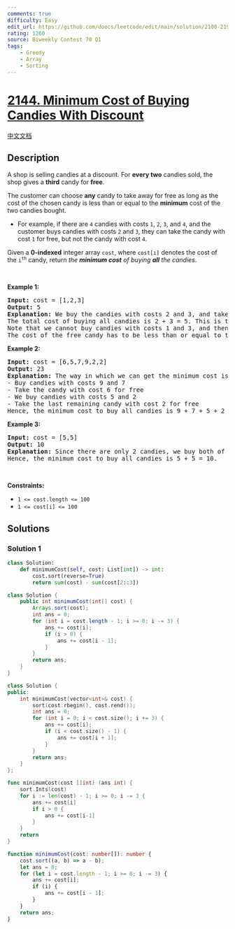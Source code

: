 ```yaml
---
comments: true
difficulty: Easy
edit_url: https://github.com/doocs/leetcode/edit/main/solution/2100-2199/2144.Minimum%20Cost%20of%20Buying%20Candies%20With%20Discount/README_EN.md
rating: 1260
source: Biweekly Contest 70 Q1
tags:
    - Greedy
    - Array
    - Sorting
---
```


<!-- problem:start -->

# [2144. Minimum Cost of Buying Candies With Discount](https://leetcode.com/problems/minimum-cost-of-buying-candies-with-discount)

[中文文档](/solution/2100-2199/2144.Minimum%20Cost%20of%20Buying%20Candies%20With%20Discount/README.md)

## Description

<p>A shop is selling candies at a discount. For <strong>every two</strong> candies sold, the shop gives a <strong>third</strong> candy for <strong>free</strong>.</p>

<p>The customer can choose <strong>any</strong> candy to take away for free as long as the cost of the chosen candy is less than or equal to the <strong>minimum</strong> cost of the two candies bought.</p>

<ul>
	<li>For example, if there are <code>4</code> candies with costs <code>1</code>, <code>2</code>, <code>3</code>, and <code>4</code>, and the customer buys candies with costs <code>2</code> and <code>3</code>, they&nbsp;can take the candy with cost <code>1</code> for free, but not the candy with cost <code>4</code>.</li>
</ul>

<p>Given a <strong>0-indexed</strong> integer array <code>cost</code>, where <code>cost[i]</code> denotes the cost of the <code>i<sup>th</sup></code> candy, return <em>the <strong>minimum cost</strong> of buying <strong>all</strong> the candies</em>.</p>

<p>&nbsp;</p>
<p><strong class="example">Example 1:</strong></p>

<pre>
<strong>Input:</strong> cost = [1,2,3]
<strong>Output:</strong> 5
<strong>Explanation:</strong> We buy the candies with costs 2 and 3, and take the candy with cost 1 for free.
The total cost of buying all candies is 2 + 3 = 5. This is the <strong>only</strong> way we can buy the candies.
Note that we cannot buy candies with costs 1 and 3, and then take the candy with cost 2 for free.
The cost of the free candy has to be less than or equal to the minimum cost of the purchased candies.
</pre>

<p><strong class="example">Example 2:</strong></p>

<pre>
<strong>Input:</strong> cost = [6,5,7,9,2,2]
<strong>Output:</strong> 23
<strong>Explanation:</strong> The way in which we can get the minimum cost is described below:
- Buy candies with costs 9 and 7
- Take the candy with cost 6 for free
- We buy candies with costs 5 and 2
- Take the last remaining candy with cost 2 for free
Hence, the minimum cost to buy all candies is 9 + 7 + 5 + 2 = 23.
</pre>

<p><strong class="example">Example 3:</strong></p>

<pre>
<strong>Input:</strong> cost = [5,5]
<strong>Output:</strong> 10
<strong>Explanation:</strong> Since there are only 2 candies, we buy both of them. There is not a third candy we can take for free.
Hence, the minimum cost to buy all candies is 5 + 5 = 10.
</pre>

<p>&nbsp;</p>
<p><strong>Constraints:</strong></p>

<ul>
	<li><code>1 &lt;= cost.length &lt;= 100</code></li>
	<li><code>1 &lt;= cost[i] &lt;= 100</code></li>
</ul>

## Solutions

<!-- solution:start -->

### Solution 1

<!-- tabs:start -->

```python
class Solution:
    def minimumCost(self, cost: List[int]) -> int:
        cost.sort(reverse=True)
        return sum(cost) - sum(cost[2::3])
```

```java
class Solution {
    public int minimumCost(int[] cost) {
        Arrays.sort(cost);
        int ans = 0;
        for (int i = cost.length - 1; i >= 0; i -= 3) {
            ans += cost[i];
            if (i > 0) {
                ans += cost[i - 1];
            }
        }
        return ans;
    }
}
```

```cpp
class Solution {
public:
    int minimumCost(vector<int>& cost) {
        sort(cost.rbegin(), cost.rend());
        int ans = 0;
        for (int i = 0; i < cost.size(); i += 3) {
            ans += cost[i];
            if (i < cost.size() - 1) {
                ans += cost[i + 1];
            }
        }
        return ans;
    }
};
```

```go
func minimumCost(cost []int) (ans int) {
	sort.Ints(cost)
	for i := len(cost) - 1; i >= 0; i -= 3 {
		ans += cost[i]
		if i > 0 {
			ans += cost[i-1]
		}
	}
	return
}
```

```ts
function minimumCost(cost: number[]): number {
    cost.sort((a, b) => a - b);
    let ans = 0;
    for (let i = cost.length - 1; i >= 0; i -= 3) {
        ans += cost[i];
        if (i) {
            ans += cost[i - 1];
        }
    }
    return ans;
}
```

<!-- tabs:end -->

<!-- solution:end -->

<!-- problem:end -->
